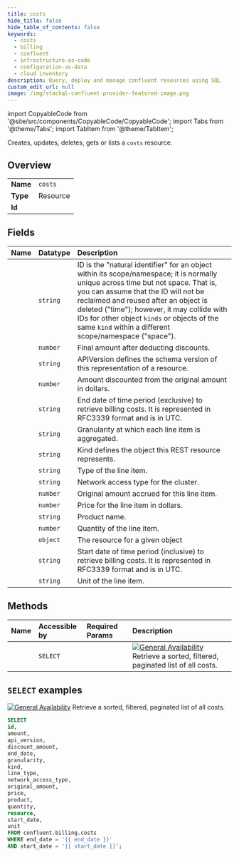 ```yaml
---
title: costs
hide_title: false
hide_table_of_contents: false
keywords:
  - costs
  - billing
  - confluent
  - infrastructure-as-code
  - configuration-as-data
  - cloud inventory
description: Query, deploy and manage confluent resources using SQL
custom_edit_url: null
image: /img/stackql-confluent-provider-featured-image.png
---
```


import CopyableCode from '@site/src/components/CopyableCode/CopyableCode';
import Tabs from '@theme/Tabs';
import TabItem from '@theme/TabItem';

Creates, updates, deletes, gets or lists a <code>costs</code> resource.

## Overview
<table><tbody>
<tr><td><b>Name</b></td><td><code>costs</code></td></tr>
<tr><td><b>Type</b></td><td>Resource</td></tr>
<tr><td><b>Id</b></td><td><CopyableCode code="confluent.billing.costs" /></td></tr>
</tbody></table>

## Fields
| Name | Datatype | Description |
|:-----|:---------|:------------|
| <CopyableCode code="id" /> | `string` | ID is the "natural identifier" for an object within its scope/namespace; it is normally unique across time but not space. That is, you can assume that the ID will not be reclaimed and reused after an object is deleted ("time"); however, it may collide with IDs for other object `kinds` or objects of the same `kind` within a different scope/namespace ("space"). |
| <CopyableCode code="amount" /> | `number` | Final amount after deducting discounts. |
| <CopyableCode code="api_version" /> | `string` | APIVersion defines the schema version of this representation of a resource. |
| <CopyableCode code="discount_amount" /> | `number` | Amount discounted from the original amount in dollars. |
| <CopyableCode code="end_date" /> | `string` | End date of time period (exclusive) to retrieve billing costs. It is represented in RFC3339 format and is in UTC. |
| <CopyableCode code="granularity" /> | `string` | Granularity at which each line item is aggregated. |
| <CopyableCode code="kind" /> | `string` | Kind defines the object this REST resource represents. |
| <CopyableCode code="line_type" /> | `string` | Type of the line item. |
| <CopyableCode code="network_access_type" /> | `string` | Network access type for the cluster. |
| <CopyableCode code="original_amount" /> | `number` | Original amount accrued for this line item. |
| <CopyableCode code="price" /> | `number` | Price for the line item in dollars. |
| <CopyableCode code="product" /> | `string` | Product name. |
| <CopyableCode code="quantity" /> | `number` | Quantity of the line item. |
| <CopyableCode code="resource" /> | `object` | The resource for a given object |
| <CopyableCode code="start_date" /> | `string` | Start date of time period (inclusive) to retrieve billing costs. It is represented in RFC3339 format and is in UTC. |
| <CopyableCode code="unit" /> | `string` | Unit of the line item. |

## Methods
| Name | Accessible by | Required Params | Description |
|:-----|:--------------|:----------------|:------------|
| <CopyableCode code="list_billing_v1costs" /> | `SELECT` | <CopyableCode code="end_date, start_date" /> | [![General Availability](https://img.shields.io/badge/Lifecycle%20Stage-General%20Availability-%2345c6e8)](#section/Versioning/API-Lifecycle-Policy) Retrieve a sorted, filtered, paginated list of all costs. |

## `SELECT` examples

[![General Availability](https://img.shields.io/badge/Lifecycle%20Stage-General%20Availability-%2345c6e8)](#section/Versioning/API-Lifecycle-Policy) Retrieve a sorted, filtered, paginated list of all costs.


```sql
SELECT
id,
amount,
api_version,
discount_amount,
end_date,
granularity,
kind,
line_type,
network_access_type,
original_amount,
price,
product,
quantity,
resource,
start_date,
unit
FROM confluent.billing.costs
WHERE end_date = '{{ end_date }}'
AND start_date = '{{ start_date }}';
```